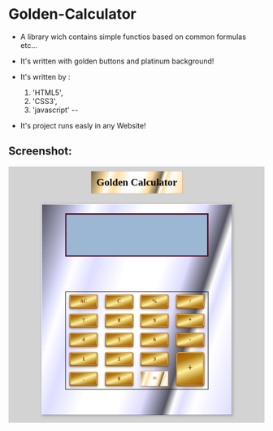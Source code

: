 # Golden-Calculator

- A library wich contains simple functios based on common formulas  etc...

- It's written with golden buttons and platinum background!

- It's written by :
   1. 'HTML5', &nbsp; 
   1. 'CSS3', &nbsp; 
   1. 'javascript'
   -- 

- It's project runs easly in any Website!

## Screenshot:

![Calculator image](./goldenCalculator.png)

